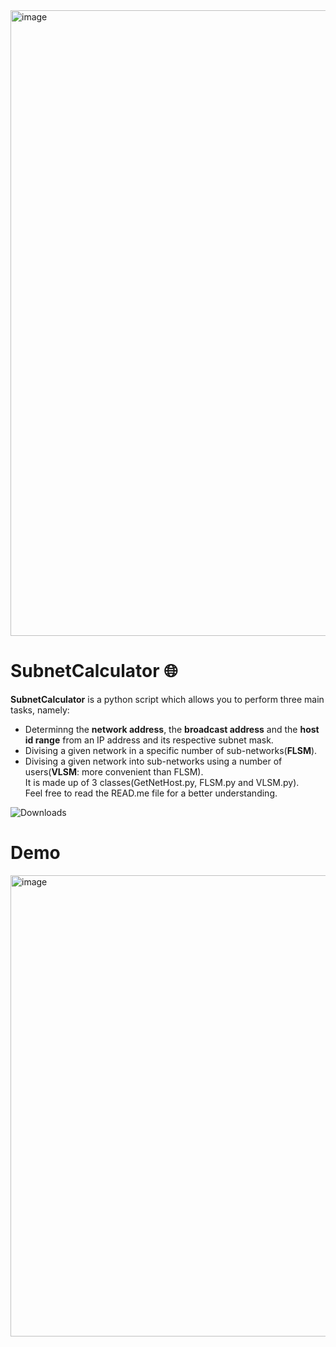 <img width="1001" alt="image" src="https://user-images.githubusercontent.com/64969369/210277615-2f481490-fdf2-4833-843f-fe30e82211d5.png">

# SubnetCalculator 🌐
**SubnetCalculator** is a python script which allows you to perform three main tasks, namely:
- Determinng the **network address**, the **broadcast address** and the **host id range** from an IP address and its respective subnet mask.<br>
- Divising a given network in a specific number of sub-networks(**FLSM**).
- Divising a given network into sub-networks using a number of users(**VLSM**: more convenient than FLSM).<br>
It is made up of 3 classes(GetNetHost.py, FLSM.py and VLSM.py).<br>
Feel free to read the READ.me file for a better understanding.

![Downloads](https://img.shields.io/github/downloads/0liverFlow/SubnetCalculator/total.svg?style=for-the-badge&logo=github)


# Demo
<img width="738" alt="image" src="https://user-images.githubusercontent.com/64969369/210280663-e6853b08-9472-4694-aae1-c3b1d47cbaed.png">


